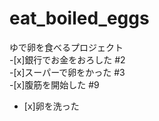 # eat_boiled_eggs
ゆで卵を食べるプロジェクト  
-[x]銀行でお金をおろした #2  
-[x]スーパーで卵をかった #3  
-[x]腹筋を開始した #9
 - [x]卵を洗った
